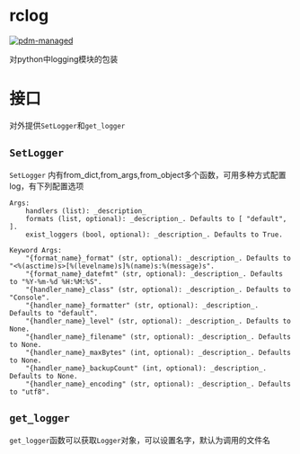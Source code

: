 # rclog
[![pdm-managed](https://img.shields.io/badge/pdm-managed-blueviolet)](https://pdm.fming.dev)

对python中logging模块的包装

# 接口
对外提供`SetLogger`和`get_logger`

## `SetLogger`
`SetLogger` 内有from_dict,from_args,from_object多个函数，可用多种方式配置log，有下列配置选项


    Args:
        handlers (list): _description_
        formats (list, optional): _description_. Defaults to [ "default", ].
        exist_loggers (bool, optional): _description_. Defaults to True.

    Keyword Args:
        "{format_name}_format" (str, optional): _description_. Defaults to "<%(asctime)s>[%(levelname)s]%(name)s:%(message)s".
        "{format_name}_datefmt" (str, optional): _description_. Defaults to "%Y-%m-%d %H:%M:%S".
        "{handler_name}_class" (str, optional): _description_. Defaults to "Console".
        "{handler_name}_formatter" (str, optional): _description_. Defaults to "default".
        "{handler_name}_level" (str, optional): _description_. Defaults to None.
        "{handler_name}_filename" (str, optional): _description_. Defaults to None.
        "{handler_name}_maxBytes" (int, optional): _description_. Defaults to None.
        "{handler_name}_backupCount" (int, optional): _description_. Defaults to None.
        "{handler_name}_encoding" (str, optional): _description_. Defaults to "utf8".

## `get_logger`
`get_logger`函数可以获取`Logger`对象，可以设置名字，默认为调用的文件名
